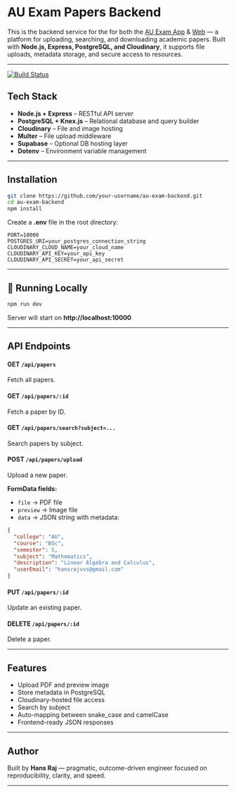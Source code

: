 ﻿# AU Exam Papers Backend

This is the backend service for the for both the [AU Exam App](https://github.com/HansrajS1/Au-Exam-App)  &  [Web](https://github.com/HansrajS1/Au-Exam-Web) — a platform for uploading, searching, and downloading academic papers. Built with **Node.js, Express, PostgreSQL, and Cloudinary**, it supports file uploads, metadata storage, and secure access to resources.

---


[![Build Status](https://github.com/HansrajS1/Au-Exam-backend/actions/workflows/keep-alive.yml/badge.svg)](https://github.com/HansrajS1/Au-Exam-backend/actions/workflows/keep-alive.yml)




## Tech Stack
- **Node.js + Express** – RESTful API server  
- **PostgreSQL + Knex.js** – Relational database and query builder  
- **Cloudinary** – File and image hosting  
- **Multer** – File upload middleware  
- **Supabase** – Optional DB hosting layer  
- **Dotenv** – Environment variable management  

---

##  Installation

```bash
git clone https://github.com/your-username/au-exam-backend.git
cd au-exam-backend
npm install
```

Create a **.env** file in the root directory:

```env
PORT=10000
POSTGRES_URI=your_postgres_connection_string
CLOUDINARY_CLOUD_NAME=your_cloud_name
CLOUDINARY_API_KEY=your_api_key
CLOUDINARY_API_SECRET=your_api_secret
```

---

## 🧪 Running Locally

```bash
npm run dev
```

Server will start on **http://localhost:10000**

---

##  API Endpoints

#### GET `/api/papers`
Fetch all papers.

#### GET `/api/papers/:id`
Fetch a paper by ID.

#### GET `/api/papers/search?subject=...`
Search papers by subject.

#### POST `/api/papers/upload`
Upload a new paper.  

**FormData fields:**
- `file` → PDF file  
- `preview` → Image file  
- `data` → JSON string with metadata:  

```json
{
  "college": "AU",
  "course": "BSc",
  "semester": 5,
  "subject": "Mathematics",
  "description": "Linear Algebra and Calculus",
  "userEmail": "hansrajvvs@gmail.com"
}
```

#### PUT `/api/papers/:id`
Update an existing paper.

#### DELETE `/api/papers/:id`
Delete a paper.

---

## Features
- Upload PDF and preview image  
- Store metadata in PostgreSQL  
- Cloudinary-hosted file access  
- Search by subject  
- Auto-mapping between snake_case and camelCase  
- Frontend-ready JSON responses  

---

## Author
Built by **Hans Raj** — pragmatic, outcome-driven engineer focused on reproducibility, clarity, and speed.

---


